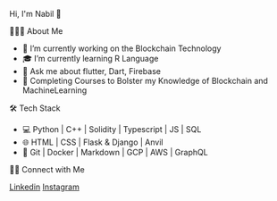Hi, I'm Nabil 👋

👨🏻‍💻 About Me

  - 🔭 I’m currently working on the Blockchain Technology
  - 🎓 I’m currently learning R Language
  - 💬 Ask me about flutter, Dart, Firebase
  - 🌱 Completing  Courses to Bolster my Knowledge of Blockchain and MachineLearning

🛠 Tech Stack
  
  - 💻   Python | C++ | Solidity | Typescript | JS | SQL
  - 🌐   HTML | CSS | Flask & Django | Anvil
  - 🔧   Git | Docker | Markdown | GCP | AWS | GraphQL
  
 🤝🏻 Connect with Me
 
  <a href="https://www.linkedin.com/in/nabil-laaziri/">Linkedin</a>
  <a href="https://www.instagram.com/nabil__laaziri/">Instagram</a>
